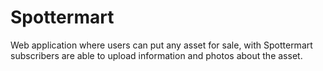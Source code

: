 # Spottermart

Web application where users can put any asset for sale, with Spottermart 
subscribers are able to upload information and photos about the asset.

